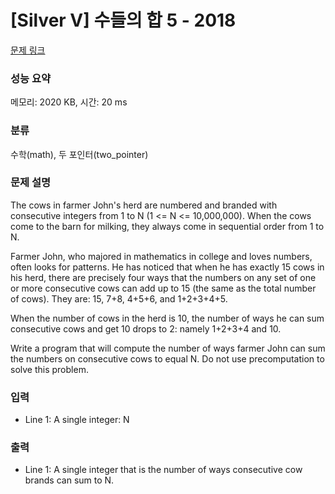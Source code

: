# [Silver V] 수들의 합 5 - 2018 

[문제 링크](https://www.acmicpc.net/problem/2018) 

### 성능 요약

메모리: 2020 KB, 시간: 20 ms

### 분류

수학(math), 두 포인터(two_pointer)

### 문제 설명

<p>The cows in farmer John's herd are numbered and branded with consecutive integers from 1 to N (1 <= N <= 10,000,000).  When the cows come to the barn for milking, they always come in sequential order from 1 to N.</p>

<p>Farmer John, who majored in mathematics in college and loves numbers, often looks for patterns.  He has noticed that when he has exactly 15 cows in his herd, there are precisely four ways that the numbers on any set of one or more consecutive cows can add up to 15 (the same as the total number of cows).  They are: 15, 7+8, 4+5+6, and 1+2+3+4+5.</p>

<p>When the number of cows in the herd is 10, the number of ways he can sum consecutive cows and get 10 drops to 2: namely 1+2+3+4 and 10.</p>

<p>Write a program that will compute the number of ways farmer John can sum the numbers on consecutive cows to equal N.  Do not use precomputation to solve this problem.</p>

### 입력 

 <ul>
	<li>Line 1: A single integer: N</li>
</ul>

### 출력 

 <ul>
	<li>Line 1: A single integer that is the number of ways consecutive cow brands can sum to N.</li>
</ul>

